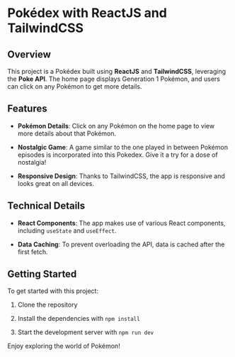 # Pokédex with ReactJS and TailwindCSS

## Overview

This project is a Pokédex built using **ReactJS** and **TailwindCSS**, leveraging the **Poke API**. The home page displays Generation 1 Pokémon, and users can click on any Pokémon to get more details.

## Features

- **Pokémon Details**: Click on any Pokémon on the home page to view more details about that Pokémon.

- **Nostalgic Game**: A game similar to the one played in between Pokémon episodes is incorporated into this Pokedex. Give it a try for a dose of nostalgia!

- **Responsive Design**: Thanks to TailwindCSS, the app is responsive and looks great on all devices.

## Technical Details

- **React Components**: The app makes use of various React components, including `useState` and `useEffect`.

- **Data Caching**: To prevent overloading the API, data is cached after the first fetch.

## Getting Started

To get started with this project:

1. Clone the repository

2. Install the dependencies with `npm install`

3. Start the development server with `npm run dev`

Enjoy exploring the world of Pokémon!

